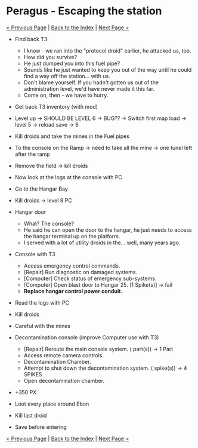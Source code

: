 # Peragus - Escaping the station

[< Previous Page](../07_Peragus.md) |
[Back to the Index](../index.md) |
[Next Page >](./09_Peragus.md)


- Find back T3
    - I know - we ran into the "protocol droid" earlier, he attacked us, too.
    - How did you survive?
    - He just dumped you into this fuel pipe?
    - Sounds like he just wanted to keep you out of the way until he could find a way off the station... with us.
    - Don't blame yourself. If you hadn't gotten us out of the administration level, we'd have never made it this far.
    - Come on, then - we have to hurry.
- Get back T3 inventory (with mod)
- Level up -> SHOULD BE LEVEL 6 -> BUG?? -> Switch first map load -> level 5 -> reload save -> 6
- Kill droids and take the mines in the Fuel pipes
- To the console on the Ramp -> need to take all the mine -> one tunel left after the ramp
- Remove the field -> kill droids
- Now look at the logs at the console with PC
- Go to the Hangar Bay


- Kill droids -> level 8 PC
- Hangar door
    - What? The console?
    - He said he can open the door to the hangar, he just needs to access the hangar terminal up on the platform.
    - I served with a lot of utility droids in the... well, many years ago.
- Console with T3
    - Access emergency control commands.
    - [Repair] Run diagnostic on damaged systems.
    - [Computer] Check status of emergency sub-systems.
    - [Computer] Open blast door to Hangar 25. [1 Spike(s)] -> fail
    - **Replace hangar control power conduit.**
- Read the logs with PC
- Kill droids
- Careful with the mines
- Decontamination console (improve Computer use with T3)
    - [Repair] Reroute the main console system. (<CUSTOM42> part(s)) -> 1 Part
    - Access remote camera controls.
    - Decontamination Chamber.
    - Attempt to shut down the decontamination system. (<CUSTOM33> spike(s)) -> 4 SPIKES
    - Open decontamination chamber.
- +350 PX
- Loot every place around Ebon
- Kill last droid
- Save before entering


[< Previous Page](../07_Peragus.md) |
[Back to the Index](../index.md) |
[Next Page >](./09_Peragus.md)
